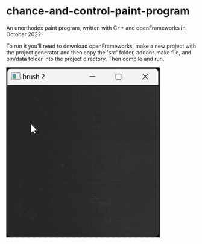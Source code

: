 # chance-and-control-paint-program
An unorthodox paint program, written with C++ and openFrameworks in October 2022.

To run it you'll need to download openFrameworks, make a new project with the project generator and then copy the 'src' folder, addons.make file, and bin/data folder into the project directory. Then compile and run.

![](https://github.com/jawknee-h/chance-and-control-paint-program/blob/main/demo_images/brush_2_window.webp)
